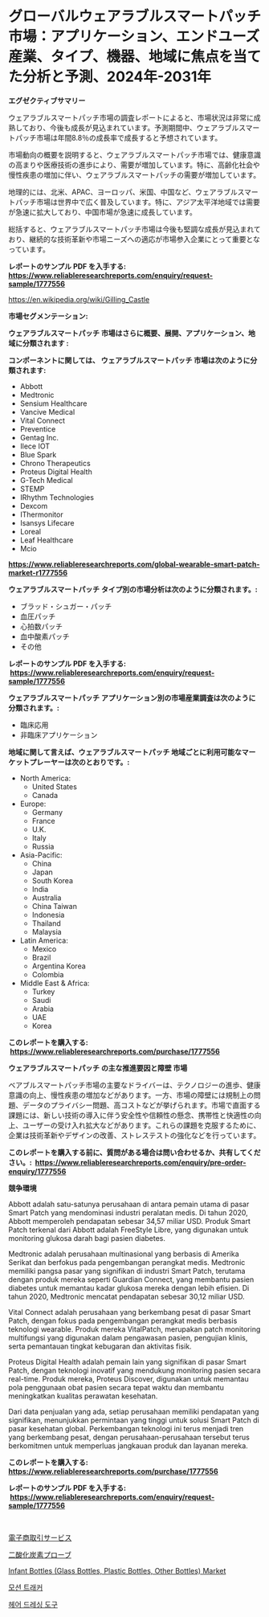 <p><h1>グローバルウェアラブルスマートパッチ市場：アプリケーション、エンドユーズ産業、タイプ、機器、地域に焦点を当てた分析と予測、2024年-2031年</h1></p><p><strong>エグゼクティブサマリー</strong></p>
<p><p>ウェアラブルスマートパッチ市場の調査レポートによると、市場状況は非常に成熟しており、今後も成長が見込まれています。予測期間中、ウェアラブルスマートパッチ市場は年間8.8％の成長率で成長すると予想されています。</p><p>市場動向の概要を説明すると、ウェアラブルスマートパッチ市場では、健康意識の高まりや医療技術の進歩により、需要が増加しています。特に、高齢化社会や慢性疾患の増加に伴い、ウェアラブルスマートパッチの需要が増加しています。</p><p>地理的には、北米、APAC、ヨーロッパ、米国、中国など、ウェアラブルスマートパッチ市場は世界中で広く普及しています。特に、アジア太平洋地域では需要が急速に拡大しており、中国市場が急速に成長しています。</p><p>総括すると、ウェアラブルスマートパッチ市場は今後も堅調な成長が見込まれており、継続的な技術革新や市場ニーズへの適応が市場参入企業にとって重要となっています。</p></p>
<p><strong>レポートのサンプル PDF を入手する: <a href="https://www.reliableresearchreports.com/enquiry/request-sample/1777556">https://www.reliableresearchreports.com/enquiry/request-sample/1777556</a></strong></p>
<p><a href="https://en.wikipedia.org/wiki/Gilling_Castle">https://en.wikipedia.org/wiki/Gilling_Castle</a></p>
<p><strong>市場セグメンテーション:</strong></p>
<p><strong> ウェアラブルスマートパッチ 市場はさらに概要、展開、アプリケーション、地域に分類されます :</strong></p>
<p><strong>コンポーネントに関しては、 ウェアラブルスマートパッチ 市場は次のように分類されます: &nbsp;</strong></p>
<p><ul><li>Abbott</li><li>Medtronic</li><li>Sensium Healthcare</li><li>Vancive Medical</li><li>Vital Connect</li><li>Preventice</li><li>Gentag Inc.</li><li>Ilece IOT</li><li>Blue Spark</li><li>Chrono Therapeutics</li><li>Proteus Digital Health</li><li>G-Tech Medical</li><li>STEMP</li><li>IRhythm Technologies</li><li>Dexcom</li><li>IThermonitor</li><li>Isansys Lifecare</li><li>Loreal</li><li>Leaf Healthcare</li><li>Mcio</li></ul></p>
<p><strong><a href="https://www.reliableresearchreports.com/global-wearable-smart-patch-market-r1777556">https://www.reliableresearchreports.com/global-wearable-smart-patch-market-r1777556</a></strong></p>
<p><strong> ウェアラブルスマートパッチ タイプ別の市場分析は次のように分類されます。:</strong></p>
<p><ul><li>ブラッド・シュガー・パッチ</li><li>血圧パッチ</li><li>心拍数パッチ</li><li>血中酸素パッチ</li><li>その他</li></ul></p>
<p><strong>レポートのサンプル PDF を入手する: &nbsp;<a href="https://www.reliableresearchreports.com/enquiry/request-sample/1777556">https://www.reliableresearchreports.com/enquiry/request-sample/1777556</a></strong></p>
<p><strong> ウェアラブルスマートパッチ アプリケーション別の市場産業調査は次のように分類されます。:</strong></p>
<p><ul><li>臨床応用</li><li>非臨床アプリケーション</li></ul></p>
<p><strong>地域に関して言えば、ウェアラブルスマートパッチ 地域ごとに利用可能なマーケットプレーヤーは次のとおりです。:</strong></p>
<p><ul>
    <li>
        North America:
        <ul>
            <li>United States</li>
            <li>Canada</li>
        </ul>
    </li>
    <li>
        Europe:
        <ul>
            <li>Germany</li>
            <li>France</li>
            <li>U.K.</li>
            <li>Italy</li>
            <li>Russia</li>
        </ul>
    </li>
    <li>
        Asia-Pacific:
        <ul>
            <li>China</li>
            <li>Japan</li>
            <li>South Korea</li>
            <li>India</li>
            <li>Australia</li>
            <li>China Taiwan</li>
            <li>Indonesia</li>
            <li>Thailand</li>
            <li>Malaysia</li>
        </ul>
    </li>
    <li>
        Latin America:
        <ul>
            <li>Mexico</li>
            <li>Brazil</li>
            <li>Argentina Korea</li>
            <li>Colombia</li>
        </ul>
    </li>
    <li>
        Middle East & Africa:
        <ul>
            <li>Turkey</li>
            <li>Saudi</li>
            <li>Arabia</li>
            <li>UAE</li>
            <li>Korea</li>
        </ul>
    </li>
    </ul></p>
<p><strong>このレポートを購入する: &nbsp;<a href="https://www.reliableresearchreports.com/purchase/1777556">https://www.reliableresearchreports.com/purchase/1777556</a></strong></p>
<p><strong>ウェアラブルスマートパッチ の主な推進要因と障壁 市場</strong></p>
<p><p>ベアブルスマートパッチ市場の主要なドライバーは、テクノロジーの進歩、健康意識の向上、慢性疾患の増加などがあります。一方、市場の障壁には規制上の問題、データのプライバシー問題、高コストなどが挙げられます。市場で直面する課題には、新しい技術の導入に伴う安全性や信頼性の懸念、携帯性と快適性の向上、ユーザーの受け入れ拡大などがあります。これらの課題を克服するために、企業は技術革新やデザインの改善、ストレステストの強化などを行っています。</p></p>
<p><strong>このレポートを購入する前に、質問がある場合は問い合わせるか、共有してください。:&nbsp; <a href="https://www.reliableresearchreports.com/enquiry/pre-order-enquiry/1777556">https://www.reliableresearchreports.com/enquiry/pre-order-enquiry/1777556</a></strong></p>
<p><strong>競争環境</strong></p>
<p><p>Abbott adalah satu-satunya perusahaan di antara pemain utama di pasar Smart Patch yang mendominasi industri peralatan medis. Di tahun 2020, Abbott memperoleh pendapatan sebesar 34,57 miliar USD. Produk Smart Patch terkenal dari Abbott adalah FreeStyle Libre, yang digunakan untuk monitoring glukosa darah bagi pasien diabetes.</p><p>Medtronic adalah perusahaan multinasional yang berbasis di Amerika Serikat dan berfokus pada pengembangan perangkat medis. Medtronic memiliki pangsa pasar yang signifikan di industri Smart Patch, terutama dengan produk mereka seperti Guardian Connect, yang membantu pasien diabetes untuk memantau kadar glukosa mereka dengan lebih efisien. Di tahun 2020, Medtronic mencatat pendapatan sebesar 30,12 miliar USD.</p><p>Vital Connect adalah perusahaan yang berkembang pesat di pasar Smart Patch, dengan fokus pada pengembangan perangkat medis berbasis teknologi wearable. Produk mereka VitalPatch, merupakan patch monitoring multifungsi yang digunakan dalam pengawasan pasien, pengujian klinis, serta pemantauan tingkat kebugaran dan aktivitas fisik.</p><p>Proteus Digital Health adalah pemain lain yang signifikan di pasar Smart Patch, dengan teknologi inovatif yang mendukung monitoring pasien secara real-time. Produk mereka, Proteus Discover, digunakan untuk memantau pola penggunaan obat pasien secara tepat waktu dan membantu meningkatkan kualitas perawatan kesehatan.</p><p>Dari data penjualan yang ada, setiap perusahaan memiliki pendapatan yang signifikan, menunjukkan permintaan yang tinggi untuk solusi Smart Patch di pasar kesehatan global. Perkembangan teknologi ini terus menjadi tren yang berkembang pesat, dengan perusahaan-perusahaan tersebut terus berkomitmen untuk memperluas jangkauan produk dan layanan mereka.</p></p>
<p><strong>このレポートを購入する: &nbsp; <a href="https://www.reliableresearchreports.com/purchase/1777556">https://www.reliableresearchreports.com/purchase/1777556</a></strong></p>
<p><strong>レポートのサンプル PDF を入手する: &nbsp;<a href="https://www.reliableresearchreports.com/enquiry/request-sample/1777556">https://www.reliableresearchreports.com/enquiry/request-sample/1777556</a></strong><strong></strong></p>
<p>&nbsp;</p>
<p><p><a href="https://github.com/mohamedbakry57/Market-Research-Report-List-5/blob/main/889687926164.md">電子商取引サービス</a></p><p><a href="https://github.com/zjkmgcs938405/Market-Research-Report-List-3/blob/main/107066626165.md">二酸化炭素プローブ</a></p><p><a href="https://medium.com/@luke.wilson7856/infant-bottles-glass-bottles-plastic-bottles-other-bottles-market-research-report-market-66d87c3b7460">Infant Bottles (Glass Bottles, Plastic Bottles, Other Bottles) Market</a></p><p><a href="https://github.com/joannescott9078/Market-Research-Report-List-2/blob/main/421298033319.md">모션 트래커</a></p><p><a href="https://github.com/khairinauzunul/Market-Research-Report-List-2/blob/main/651552433320.md">헤어 드레싱 도구</a></p></p>
